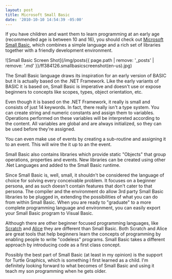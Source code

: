 ```yaml
---
layout: post
title: Microsoft Small Basic
date: '2010-10-10 14:54:39 -05:00'
---
```


If you have children and want them to learn programming at an early age (recommended age is between 10 and 16), you should check out [Microsoft Small Basic](http://msdn.microsoft.com/en-us/beginner/ff384126.aspx), which combines a simple language and a rich set of libraries together with a friendly development environment.

![Small Basic Screen Shot](/img/posts{{ page.path | remove: '_posts' | remove: '.md' }}/ff384126.smallbasicscreenshot(en-us).jpg)

The Small Basic language draws its inspiration for an early version of BASIC but it is actually based on the .NET Framework. Like the early variants of BASIC it is based on, Small Basic is imperative and doesn't use or expose beginners to concepts like scopes, types, object orientation, etc.

Even though it is based on the .NET Framework, it really is small and consists of just 14 keywords. In fact, there really isn't a type system. You can create string and numeric constants and assign them to variables. Operations performed on these variables will be interpreted according to the content. All variables are global and are always initialized, so they can be used before they're assigned.

You can even make use of events by creating a sub-routine and assigning it to an event. This will wire the it up to an the event.

Small Basic also contains libraries which provide static "Objects" that group operations, properties and events. New libraries can be created using other .Net Languages and added to the Small Basic runtime.

Since Small Basic is, well, small, it shouldn't be considered the language of choice for solving every conceivable problem. It focuses on a beginner persona, and as such doesn't contain features that don't cater to that persona. The compiler and the environment do allow 3rd party Small Basic libraries to be plugged in, extending the possibilities of what you can do from within Small Basic. When you are ready to "graduate" to a more complete programming language and environment, you can easily export your Small Basic program to Visual Basic.

Although there are other beginner focused programming languages, like [Scratch](http://scratch.mit.edu/) and [Alice](http://www.alice.org/) they are different than Small Basic. Both Scratch and Alice are great tools that help beginners learn the concepts of programming by enabling people to write "codeless" programs. Small Basic takes a different approach by introducing code as a first class concept.

Possibly the best part of Small Basic (at least in my opinion) is the support for Turtle Graphics, which is something I first learned as a child. I'm definitely looking forward to what becomes of Small Basic and using it teach my son programming when he gets older.
